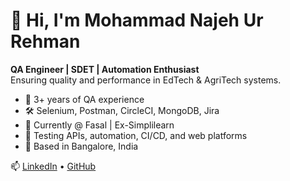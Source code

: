 # 👋 Hi, I'm Mohammad Najeh Ur Rehman

**QA Engineer | SDET | Automation Enthusiast**  
Ensuring quality and performance in EdTech & AgriTech systems.

- 🧪 3+ years of QA experience  
- 🛠 Selenium, Postman, CircleCI, MongoDB, Jira  
- 💼 Currently @ Fasal | Ex-Simplilearn  
- 🧰 Testing APIs, automation, CI/CD, and web platforms  
- 📍 Based in Bangalore, India  

📫 [LinkedIn](https://www.linkedin.com/in/mohd-najeh) • [GitHub](https://github.com/Najeh-Ur-Rehman)
